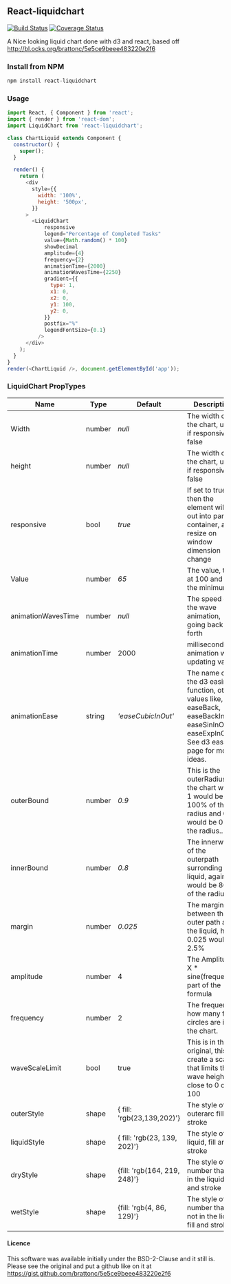 ## React-liquidchart
[![Build Status](https://travis-ci.org/arnthor3/react-liquidchart.svg?branch=master)](https://travis-ci.org/arnthor3/react-liquidchart)
[![Coverage Status](https://coveralls.io/repos/github/arnthor3/react-liquidchart/badge.svg?branch=)](https://coveralls.io/github/arnthor3/react-liquidchart?branch=)

A Nice looking liquid chart done with d3 and react, based off http://bl.ocks.org/brattonc/5e5ce9beee483220e2f6

### Install from NPM
```sh
npm install react-liquidchart
```

### Usage

``` js
import React, { Component } from 'react';
import { render } from 'react-dom';
import LiquidChart from 'react-liquidchart';

class ChartLiquid extends Component {
  constructor() {
    super();
  }

  render() {
    return (
      <div
        style={{
          width: '100%',
          height: '500px',
        }}
      >
        <LiquidChart
            responsive
            legend="Percentage of Completed Tasks"
            value={Math.random() * 100}
            showDecimal
            amplitude={4}
            frequency={2}
            animationTime={2000}
            animationWavesTime={2250}
            gradient={{
              type: 1,
              x1: 0,
              x2: 0,
              y1: 100,
              y2: 0,
            }}
            postfix="%"
            legendFontSize={0.1}
          />
      </div>
    );
  }
}
render(<ChartLiquid />, document.getElementById('app'));
```

### LiquidChart PropTypes
Name|Type|Default|Description|
---|---|---|---
Width|number|*null*| The width of the chart, used if responsive is false
height|number|*null*|The width of the chart, used if responsive is false
responsive|bool|*true*|If set to true then the element will fill out into parent container, and resize on window dimension change
Value|number|*65*|The value, tops at 100 and 0 is the minimum
animationWavesTime|number|*null*|The speed of the wave animation, going back and forth
animationTime|number|2000| milliseconds for animation when updating value
animationEase|string|*'easeCubicInOut'*|The name of the d3 easing function, other values like, easeBack, easeBackInOut, easeSinInOut, easeExpInOut. See d3 easing page for more ideas.
outerBound|number|*0.9*|This is the outerRadius of the chart where 1 would be 100% of the radius and 0 would be 0% of the radius..
innerBound|number|*0.8*|The innerwidth of the outerpath surronding the liquid, again 0.8 would be 80% of the radius.
margin|number|*0.025*|The margin between the outer path and the liquid, here 0.025 would be 2.5%
amplitude|number|4|The Amplitude X * sine(frequency) part of the formula
frequency|number|2|The frequency, how many full circles are in the chart.
waveScaleLimit|bool|true|This is in the original, this will create a scale that limits the wave height close to 0 or 100
outerStyle|shape|{ fill: 'rgb(23,139,202)'}| The style of the outerarc fill and stroke
liquidStyle|shape|{ fill: 'rgb(23, 139, 202)'}| The style of the liquid, fill and stroke
dryStyle|shape|{fill: 'rgb(164, 219, 248)'}| The style of the number that is in the liquid, fill and stroke
wetStyle|shape|{fill: 'rgb(4, 86, 129)'}| The style of the number that is not in the liquid, fill and stroke

#### Licence

This software was available initially under the BSD-2-Clause and it still is.
Please see the original and put a github like on it at https://gist.github.com/brattonc/5e5ce9beee483220e2f6

